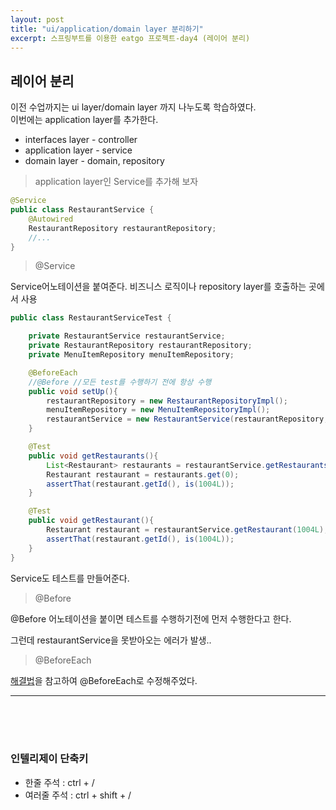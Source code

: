 ```yaml
---
layout: post
title: "ui/application/domain layer 분리하기"
excerpt: 스프링부트를 이용한 eatgo 프로젝트-day4 (레이어 분리)
---
```


<h2>레이어 분리</h2>
이전 수업까지는 ui layer/domain layer 까지 나누도록 학습하였다.<br>
이번에는 application layer를 추가한다.
 
* interfaces layer - controller
* application layer - service
* domain layer - domain, repository

 
> application layer인 Service를 추가해 보자

```java
@Service
public class RestaurantService {
    @Autowired
    RestaurantRepository restaurantRepository;
    //...
}
```

> @Service

Service어노테이션을 붙여준다.
비즈니스 로직이나 repository layer를 호출하는 곳에서 사용

```java
public class RestaurantServiceTest {

    private RestaurantService restaurantService;
    private RestaurantRepository restaurantRepository;
    private MenuItemRepository menuItemRepository;

    @BeforeEach
    //@Before //모든 test를 수행하기 전에 항상 수행
    public void setUp(){
        restaurantRepository = new RestaurantRepositoryImpl();
        menuItemRepository = new MenuItemRepositoryImpl();
        restaurantService = new RestaurantService(restaurantRepository, menuItemRepository);
    }

    @Test
    public void getRestaurants(){
        List<Restaurant> restaurants = restaurantService.getRestaurants();
        Restaurant restaurant = restaurants.get(0);
        assertThat(restaurant.getId(), is(1004L));
    }

    @Test
    public void getRestaurant(){
        Restaurant restaurant = restaurantService.getRestaurant(1004L);
        assertThat(restaurant.getId(), is(1004L));
    }
}
```

Service도 테스트를 만들어준다.

> @Before

@Before 어노테이션을 붙이면 테스트를 수행하기전에 먼저 수행한다고 한다.<br>

그런데 restaurantService을 못받아오는 에러가 발생..<br>

> @BeforeEach

[해결법](https://stackoverflow.com/questions/47383225/before-beforeclass-seems-not-working-objects-indicates-on-null)을 참고하여 @BeforeEach로 수정해주었다. 
<hr>
<br><br><br>

<h3>인텔리제이 단축키</h3>

- 한줄 주석 : ctrl + /
- 여러줄 주석 : ctrl + shift + /